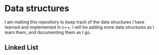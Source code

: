 # Data structures

I am making this repository to keep track of the data structures I have learned and implemented in c++, I will be adding more data structures as I learn them, and documenting them as I go.

## Linked List
